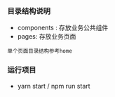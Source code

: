 ### 目录结构说明

- components : 存放业务公共组件
- pages: 存放业务页面

```
单个页面目录结构参考home
```

### 运行项目

- yarn start / npm run start
